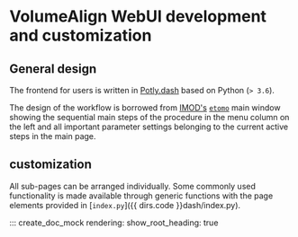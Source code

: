 # VolumeAlign WebUI development and customization


## General design

The frontend for users is written in [Potly.dash](https://dash.plotly.com/) based on Python (`> 3.6`).

The design of the workflow is borrowed from [IMOD's](https://bio3d.colorado.edu/imod/) [`etomo`](https://bio3d.colorado.edu/imod/doc/etomoTutorial.html) main window showing the sequential main steps of the procedure in the menu column on the left and all important parameter settings belonging to the current active steps in the main page.

## customization

All sub-pages can be arranged individually. Some commonly used functionality is made available through generic functions with the page elements provided in [`index.py`]({{ dirs.code }}dash/index.py).



::: create_doc_mock
    rendering:
        show_root_heading: true
